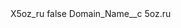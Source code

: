 <?xml version="1.0" encoding="UTF-8"?>
<CustomMetadata xmlns="http://soap.sforce.com/2006/04/metadata" xmlns:xsi="http://www.w3.org/2001/XMLSchema-instance" xmlns:xsd="http://www.w3.org/2001/XMLSchema">
    <label>X5oz_ru</label>
    <protected>false</protected>
    <values>
        <field>Domain_Name__c</field>
        <value xsi:type="xsd:string">5oz.ru</value>
    </values>
</CustomMetadata>
